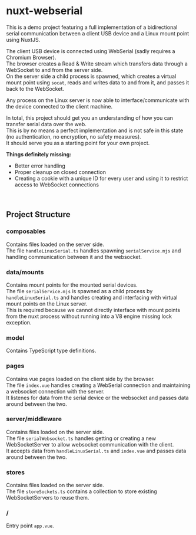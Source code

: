 # nuxt-webserial
This is a demo project featuring a full implementation of a bidirectional serial communication between a client USB device and a Linux mount point using NuxtJS.  

The client USB device is connected using WebSerial (sadly requires a Chromium Browser).  
The browser creates a Read & Write stream which transfers data through a WebSocket to and from the server side.  
On the server side a child process is spawned, which creates a virtual mount point using `socat`, reads and writes data to and from it, and passes it back to the WebSocket.

Any process on the Linux server is now able to interface/communicate with the device connected to the client machine. 

In total, this project should get you an understanding of how you can transfer serial data over the web.  
This is by no means a perfect implementation and is not safe in this state (no authentication, no encryption, no safety measures).  
It should serve you as a starting point for your own project.

**Things definitely missing:**
- Better error handling
- Proper cleanup on closed connection
- Creating a cookie with a unique ID for every user and using it to restrict access to WebSocket connections

&nbsp;

## Project Structure
### composables
Contains files loaded on the server side.  
The file `handleLinuxSerial.ts` handles spawning `serialService.mjs` and handling communication between it and the websocket.

### data/mounts
Contains mount points for the mounted serial devices.  
The file `serialService.mjs` is spawned as a child process by `handleLinuxSerial.ts` and handles creating and interfacing with virtual mount points on the Linux server.  
This is required because we cannot directly interface with mount points from the nuxt process without running into a V8 engine missing lock exception.

### model
Contains TypeScript type definitions.

### pages
Contains vue pages loaded on the client side by the browser.  
The file `index.vue` handles creating a WebSerial connection and maintaining a websocket connection with the server.  
It listenes for data from the serial device or the websocket and passes data around between the two.

### server/middleware
Contains files loaded on the server side.  
The file `serialWebsocket.ts` handles getting or creating a new WebSocketServer to allow websocket communication with the client.  
It accepts data from `handleLinuxSerial.ts` and `index.vue` and passes data around between the two.

### stores
Contains files loaded on the server side.  
The file `storeSockets.ts` contains a collection to store existing WebSocketServers to reuse them.

### /
Entry point `app.vue`.
